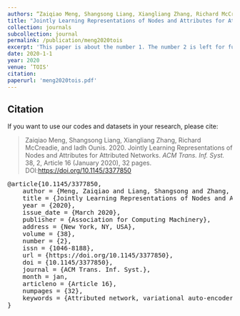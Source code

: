 ```yaml
---
authors: “Zaiqiao Meng, Shangsong Liang, Xiangliang Zhang, Richard McCreadie and Iadh Ounis"
title: "Jointly Learning Representations of Nodes and Attributes for Attributed Networks"
collection: journals
subcollection: journal
permalink: /publication/meng2020tois
excerpt: 'This paper is about the number 1. The number 2 is left for future work.'
date: 2020-1-1
year: 2020
venue: ’TOIS'
citation:
paperurl: 'meng2020tois.pdf'
---
```



## Citation

If you want to use our codes and datasets in your research, please cite:
>Zaiqiao Meng, Shangsong Liang, Xiangliang Zhang, Richard McCreadie, and Iadh Ounis. 2020. Jointly Learning Representations of Nodes and Attributes for Attributed Networks. *ACM Trans. Inf. Syst.* 38, 2, Article 16 (January 2020), 32 pages. DOI:https://doi.org/10.1145/3377850

<pre>
@article{10.1145/3377850,
    author = {Meng, Zaiqiao and Liang, Shangsong and Zhang, Xiangliang and McCreadie, Richard and Ounis, Iadh},
    title = {Jointly Learning Representations of Nodes and Attributes for Attributed Networks},
    year = {2020},
    issue_date = {March 2020},
    publisher = {Association for Computing Machinery},
    address = {New York, NY, USA},
    volume = {38},
    number = {2},
    issn = {1046-8188},
    url = {https://doi.org/10.1145/3377850},
    doi = {10.1145/3377850},
    journal = {ACM Trans. Inf. Syst.},
    month = jan,
    articleno = {Article 16},
    numpages = {32},
    keywords = {Attributed network, variational auto-encoder, network embedding, dynamic embedding}
}
</pre>
